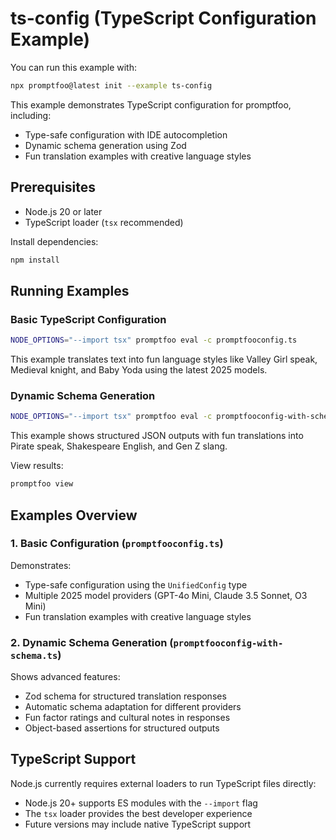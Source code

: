 # ts-config (TypeScript Configuration Example)

You can run this example with:

```bash
npx promptfoo@latest init --example ts-config
```

This example demonstrates TypeScript configuration for promptfoo, including:

- Type-safe configuration with IDE autocompletion
- Dynamic schema generation using Zod
- Fun translation examples with creative language styles

## Prerequisites

- Node.js 20 or later
- TypeScript loader (`tsx` recommended)

Install dependencies:

```bash
npm install
```

## Running Examples

### Basic TypeScript Configuration

```bash
NODE_OPTIONS="--import tsx" promptfoo eval -c promptfooconfig.ts
```

This example translates text into fun language styles like Valley Girl speak, Medieval knight, and Baby Yoda using the latest 2025 models.

### Dynamic Schema Generation

```bash
NODE_OPTIONS="--import tsx" promptfoo eval -c promptfooconfig-with-schema.ts
```

This example shows structured JSON outputs with fun translations into Pirate speak, Shakespeare English, and Gen Z slang.

View results:

```bash
promptfoo view
```

## Examples Overview

### 1. Basic Configuration (`promptfooconfig.ts`)

Demonstrates:

- Type-safe configuration using the `UnifiedConfig` type
- Multiple 2025 model providers (GPT-4o Mini, Claude 3.5 Sonnet, O3 Mini)
- Fun translation examples with creative language styles

### 2. Dynamic Schema Generation (`promptfooconfig-with-schema.ts`)

Shows advanced features:

- Zod schema for structured translation responses
- Automatic schema adaptation for different providers
- Fun factor ratings and cultural notes in responses
- Object-based assertions for structured outputs

## TypeScript Support

Node.js currently requires external loaders to run TypeScript files directly:

- Node.js 20+ supports ES modules with the `--import` flag
- The `tsx` loader provides the best developer experience
- Future versions may include native TypeScript support
